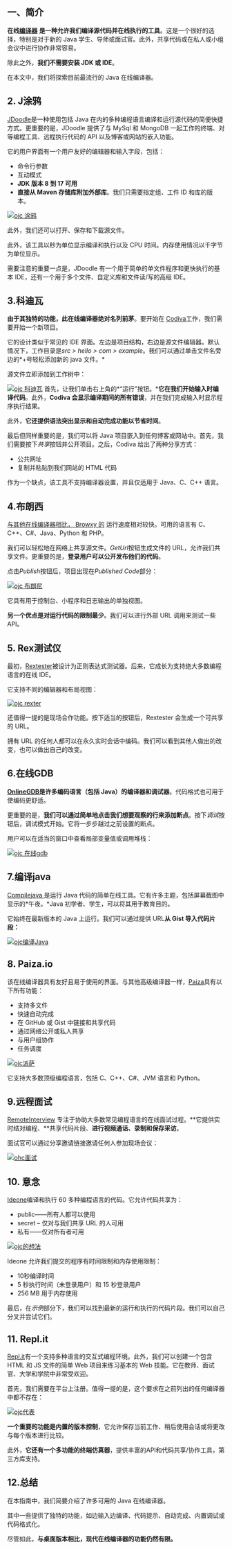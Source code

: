 ## **一、简介**

**在线[编译器](https://www.baeldung.com/cs/how-compilers-work)** **是一种允许我们编译源代码并在线执行的工具**。这是一个很好的选择，特别是对于新的 Java 学生、导师或面试官。此外，共享代码或在私人或小组会议中进行协作非常容易。

除此之外，**我们不需要安装 JDK 或 IDE**。

在本文中，我们将探索目前最流行的 Java 在线编译器。

## **2. J涂鸦**

[JDoodle](https://www.jdoodle.com/online-java-compiler)是一种使用包括 Java 在内的多种编程语言编译和运行源代码的简便快捷方式。更重要的是，JDoodle 提供了与 MySql 和 MongoDB 一起工作的终端、对等编程工具、远程执行代码的 API 以及博客或网站的嵌入功能。

它的用户界面有一个用户友好的编辑器和输入字段，包括：

-   命令行参数
-   互动模式
-   **JDK 版本 8 到 17 可用**
-   **直接从 Maven 存储库附加外部库**。我们只需要指定组、工件 ID 和库的版本。

[![ojc 涂鸦](https://www.baeldung.com/wp-content/uploads/2018/09/ojc-jdoodle.png)](https://www.baeldung.com/wp-content/uploads/2018/09/ojc-jdoodle.png)

此外，我们还可以打开、保存和下载源文件。

此外，该工具以秒为单位显示编译和执行以及 CPU 时间。内存使用情况以千字节为单位显示。

需要注意的重要一点是，JDoodle 有一个用于简单的单文件程序和更快执行的基本 IDE，还有一个用于多个文件、自定义库和文件读/写的高级 IDE。

## **3.科迪瓦**

**由于其独特的功能，此在线编译器绝对名列前茅**。要开始在 [Codiva](https://www.codiva.io/)工作，我们需要开始一个新项目。

它的设计类似于常见的 IDE 界面。左边是项目结构，右边是源文件编辑器。默认情况下，工作目录是*src > hello > com > example*。我们可以通过单击文件名旁边的*+号轻松添加新的 java 文件。*

源文件立即添加到工作树中：

[![ojc 科迪瓦](https://www.baeldung.com/wp-content/uploads/2018/09/ojc-codiva.png)](https://www.baeldung.com/wp-content/uploads/2018/09/ojc-codiva.png)
首先，让我们单击右上角的*“运行”按钮。***它在我们开始输入时编译代码**。此外，**Codiva 会显示编译期间的所有错误**，并在我们完成输入时显示程序执行结果。

此外，**它还提供语法突出显示和自动完成功能以节省时间**。

最后但同样重要的是，我们可以将 Java 项目嵌入到任何博客或网站中。首先，我们需要按下*共享*按钮并公开项目。之后，Codiva 给出了两种分享方式：

-   公共网址
-   复制并粘贴到我们网站的 HTML 代码

作为一个缺点，该工具不支持编译器设置，并且仅适用于 Java、C、C++ 语言。

## **4.布朗西**

[与其他在线编译器相比， Browxy 的](http://www.browxy.com/) 运行速度相对较快。可用的语言有 C、C++、C#、Java、Python 和 PHP。

我们可以轻松地在网络上共享源文件。*GetUrl*按钮生成文件的 URL，允许我们共享文件。更重要的是，**登录用户可以公开发布他们的代码**。

点击*Publish*按钮后，项目出现在*Published Code*部分：

[![ojc 布朗尼](https://www.baeldung.com/wp-content/uploads/2018/09/ojc-browxy.png)](https://www.baeldung.com/wp-content/uploads/2018/09/ojc-browxy.png)

它具有用于控制台、小程序和日志输出的单独视图。

**另一个优点是对运行代码的限制最少**。我们可以进行外部 URL 调用来测试一些 API。

## **5. Rex测试仪**

最初，[Rextester](http://rextester.com/l/java_online_compiler)被设计为正则表达式测试器。后来，它成长为支持绝大多数编程语言的在线 IDE。

它支持不同的编辑器和布局视图：

[![ojc rexter](https://www.baeldung.com/wp-content/uploads/2018/09/ojc-rexter.png)](https://www.baeldung.com/wp-content/uploads/2018/09/ojc-rexter.png)

还值得一提的是现场合作功能。按下适当的按钮后，Rextester 会生成一个可共享的 URL。

拥有 URL 的任何人都可以在永久实时会话中编码。我们可以看到其他人做出的改变，也可以做出自己的改变。

## **6.在线GDB**

**[OnlineGDB](https://www.onlinegdb.com/online_java_compiler)是许多编码语言（包括 Java）的编译器和调试器**。代码格式也可用于使编码更舒适。

更重要的是，**我们可以通过简单地点击我们想要观察的行来添加断点**。按下*调试*按钮后，调试模式开始。它将一步步越过之前设置的断点。

用户可以在适当的窗口中查看局部变量值或调用堆栈：

[![ojc 在线gdb](https://www.baeldung.com/wp-content/uploads/2018/09/ojc-onlinegdb.png)](https://www.baeldung.com/wp-content/uploads/2018/09/ojc-onlinegdb.png)

## **7.编译java**

[Compilejava ](https://www.compilejava.net/)是运行 Java 代码的简单在线工具。它有许多主题，包括屏幕截图中显示的*午夜。*Java 初学者、学生，可以将其用于教育目的。

它始终在最新版本的 Java 上运行。我们可以通过提供 URL**从 Gist 导入代码片段：**

[![ojc编译Java](https://www.baeldung.com/wp-content/uploads/2018/09/ojc-compileJava.png)](https://www.baeldung.com/wp-content/uploads/2018/09/ojc-compileJava.png)

## **8. Paiza.io**

该在线编译器具有友好且易于使用的界面。与其他高级编译器一样，[Paiza](https://paiza.io/en/projects/new?language=java)具有以下所有功能：

-   支持多文件
-   快速自动完成
-   在 GitHub 或 Gist 中链接和共享代码
-   通过网络公开或私人共享
-   与用户组协作
-   任务调度

[![ojc派萨](https://www.baeldung.com/wp-content/uploads/2018/09/ojc-paiza.png)](https://www.baeldung.com/wp-content/uploads/2018/09/ojc-paiza.png)

它支持大多数顶级编程语言，包括 C、C++、C#、JVM 语言和 Python。

## **9.远程面试**

[RemoteInterview](https://www.remoteinterview.io/online-java-compiler) 专注于协助大多数常见编程语言的在线面试过程。**它提供实时结对编程、**共享代码片段、**进行视频通话、录制和保存采访**。

面试官可以通过分享邀请链接邀请任何人参加现场会议：

[![ohc面试](https://www.baeldung.com/wp-content/uploads/2018/09/ojc-interview.png)](https://www.baeldung.com/wp-content/uploads/2018/09/ojc-interview.png)

## **10. 意念**

[Ideone](https://ideone.com/)编译和执行 60 多种编程语言的代码。它允许代码共享为：

-   public——所有人都可以使用
-   secret – 仅对与我们共享 URL 的人可用
-   私有——仅对所有者可用

[![ojc的想法](https://www.baeldung.com/wp-content/uploads/2018/09/ojc-ideone.png)](https://www.baeldung.com/wp-content/uploads/2018/09/ojc-ideone.png)

Ideone 允许我们提交的程序有时间限制和内存使用限制：

-   10秒编译时间
-   5 秒执行时间（未登录用户）和 15 秒登录用户
-   256 MB 用于内存使用

最后，在*示例*部分下，我们可以找到最新的运行和执行的代码片段。我们可以自己分叉并尝试它们。

## **11. Repl.it**

[Repl.it](https://repl.it/)有一个支持多种语言的交互式编程环境。此外，我们可以创建一个包含 HTML 和 JS 文件的简单 Web 项目来练习基本的 Web 技能。它在教师、面试官、大学和学院中非常受欢迎。

首先，我们需要在平台上注册。值得一提的是，这个要求在之前列出的任何编译器中都不存在：

[![ojc代表](https://www.baeldung.com/wp-content/uploads/2018/09/ojc-repl.png)](https://www.baeldung.com/wp-content/uploads/2018/09/ojc-repl.png)

**一个重要的功能是内置的版本控制**，它允许保存当前工作、稍后使用会话或将更改与每个版本进行比较。

此外，**它还有一个多功能的终端仿真器**，提供丰富的API和代码共享/协作工具，第三方库支持。

## **12.总结**

在本指南中，我们简要介绍了许多可用的 Java 在线编译器。

其中一些提供了独特的功能，如边输入边编译、代码提示、自动完成、内置调试或代码格式化。

尽管如此，**与桌面版本相比，现代在线编译器的功能仍然有限。**
